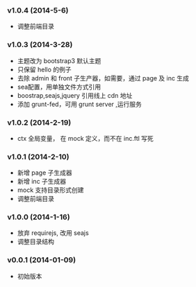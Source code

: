 ### v1.0.4 (2014-5-6)
* 调整前端目录

### v1.0.3 (2014-3-28)

* 主题改为 bootstrap3 默认主题
* 只保留 hello 的例子
* 去除 admin 和 front 子生产器，如需要，通过 page 及 inc 生成
* sea配置，用单独文件方式引用
* boostrap,seajs,jquery 引用线上 cdn 地址
* 添加 grunt-fed，可用 grunt server ,运行服务

### v1.0.2 (2014-2-19)

* ctx 全局变量， 在 mock 定义，而不在 inc.ftl 写死

### v1.0.1 (2014-2-10)

* 新增 page 子生成器
* 新增 inc 子生成器
* mock 支持目录形式创建
* 调整前端目录

### v1.0.0 (2014-1-16)
* 放弃 requirejs, 改用 seajs
* 调整目录结构

### v0.0.1 (2014-01-09)
* 初始版本